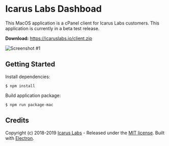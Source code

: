 # Icarus Labs Dashboad
This MacOS application is a cPanel client for Icarus Labs customers. This application is currently in a beta test release.

__Download:__ https://icaruslabs.io/client.zip

![Screenshot #1](https://icaruslabs.io/images/screenshots/client.png) 

## Getting Started
Install dependencies:
```
$ npm install
```
 
Build application package:
```
$ npm run package-mac
```

## Credits
Copyright (c) 2018-2019 [Icarus Labs](https://icaruslabs.io) - Released under the [MIT license](https://github.com/icaruslabs/icarus-desktop/blob/master/LICENSE). Built with [Electron](https://electronjs.org). 